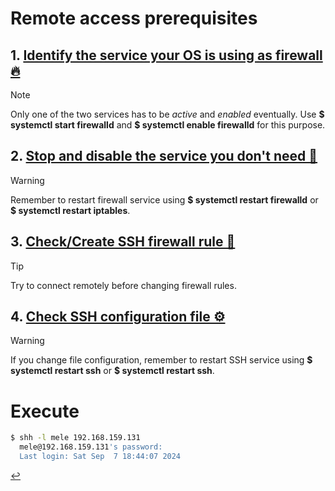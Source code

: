 # Remote access prerequisites

## 1. [Identify the service your OS is using as firewall 🔥](firewall-identify.html)
> [!NOTE]
> Only one of the two services has to be *active* and *enabled* eventually.
> Use **$ systemctl start firewalld** and **$ systemctl enable firewalld** for this purpose.

## 2. [Stop and disable the service you don't need 🚫](firewall-stop.html)
> [!WARNING]
> Remember to restart firewall service using **$ systemctl restart firewalld** or **$ systemctl restart iptables**.

## 3. [Check/Create SSH firewall rule 🚪](firewall-state.html)
> [!TIP]
> Try to connect remotely before changing firewall rules.

## 4. [Check SSH configuration file ⚙️](ssh-config.html)
> [!WARNING]
> If you change file configuration, remember to restart SSH service using **$ systemctl restart ssh** or **$ systemctl restart ssh**.

# Execute
```bash
$ shh -l mele 192.168.159.131
  mele@192.168.159.131's password:
  Last login: Sat Sep  7 18:44:07 2024
```
[↩️](../Linux.html)
